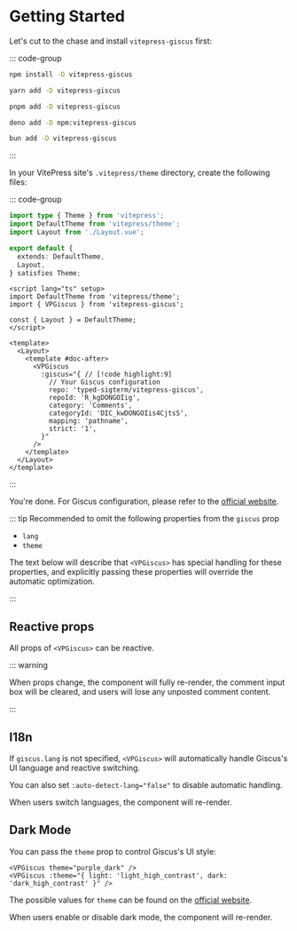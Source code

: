 # Getting Started

Let's cut to the chase and install `vitepress-giscus` first:

::: code-group

```sh [npm]
npm install -D vitepress-giscus
```

```sh [yarn]
yarn add -D vitepress-giscus
```

```sh [pnpm]
pnpm add -D vitepress-giscus
```

```sh [deno]
deno add -D npm:vitepress-giscus
```

```sh [bun]
bun add -D vitepress-giscus
```

:::

In your VitePress site's `.vitepress/theme` directory, create the following files:

::: code-group

```ts [index.ts]
import type { Theme } from 'vitepress';
import DefaultTheme from 'vitepress/theme';
import Layout from './Layout.vue';

export default {
  extends: DefaultTheme,
  Layout,
} satisfies Theme;
```

```vue [Layout.vue]
<script lang="ts" setup>
import DefaultTheme from 'vitepress/theme';
import { VPGiscus } from 'vitepress-giscus';

const { Layout } = DefaultTheme;
</script>

<template>
  <Layout>
    <template #doc-after>
      <VPGiscus
        :giscus="{ // [!code highlight:9]
          // Your Giscus configuration
          repo: 'typed-sigterm/vitepress-giscus',
          repoId: 'R_kgDONGOIig',
          category: 'Comments',
          categoryId: 'DIC_kwDONGOIis4CjtsS',
          mapping: 'pathname',
          strict: '1',
        }"
      />
    </template>
  </Layout>
</template>
```

:::

You're done. For Giscus configuration, please refer to the [official website](https://giscus.app/).

::: tip Recommended to omit the following properties from the `giscus` prop

- `lang`
- `theme`

The text below will describe that `<VPGiscus>` has special handling for these properties, and explicitly passing these properties will override the automatic optimization.

:::

## Reactive props

All props of `<VPGiscus>` can be reactive.

::: warning

When props change, the component will fully re-render, the comment input box will be cleared, and users will lose any unposted comment content.

:::

## I18n

If `giscus.lang` is not specified, `<VPGiscus>` will automatically handle Giscus's UI language and reactive switching.

You can also set `:auto-detect-lang="false"` to disable automatic handling.

When users switch languages, the component will re-render.

## Dark Mode

You can pass the `theme` prop to control Giscus's UI style:

```vue
<VPGiscus theme="purple_dark" />
<VPGiscus :theme="{ light: 'light_high_contrast', dark: 'dark_high_contrast' }" />
```

The possible values for `theme` can be found on the [official website](https://giscus.app/).

When users enable or disable dark mode, the component will re-render.
